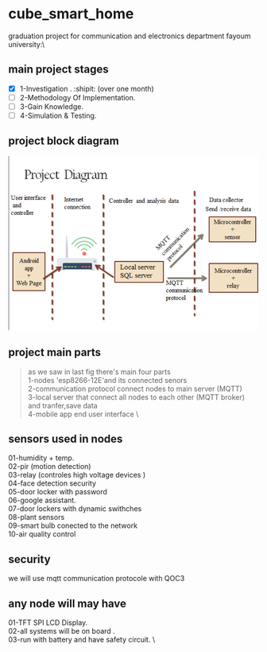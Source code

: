 # cube_smart_home
graduation project for communication and electronics department fayoum university:\
## main project stages 
- [x] 1-Investigation . :shipit:  (over one month) 
- [ ] 2-Methodology Of Implementation.
- [ ] 3-Gain Knowledge.
- [ ] 4-Simulation & Testing.

## project block diagram 
![](Screenshot.png)
## project main parts 
> as we saw in last fig there's main four parts \
1-nodes 'esp8266-12E'and its connected senors \
2-communication protocol connect nodes to main server (MQTT)\
3-local server that connect all nodes to each other (MQTT broker) and tranfer,save data \
4-mobile app end user interface  \

## sensors used in nodes 
01-humidity + temp.\
02-pir (motion detection)\
03-relay (controles high voltage devices )\
04-face detection security \
05-door locker with password\
06-google assistant.\
07-door lockers with dynamic swithches  \
08-plant sensors\
09-smart bulb conected to the network\
10-air quality control 

## security
we will use mqtt communication protocole with QOC3

## any node will may have 
01-TFT SPI LCD Display. \
02-all systems will be on board .\
03-run with battery and have safety circuit. \  
